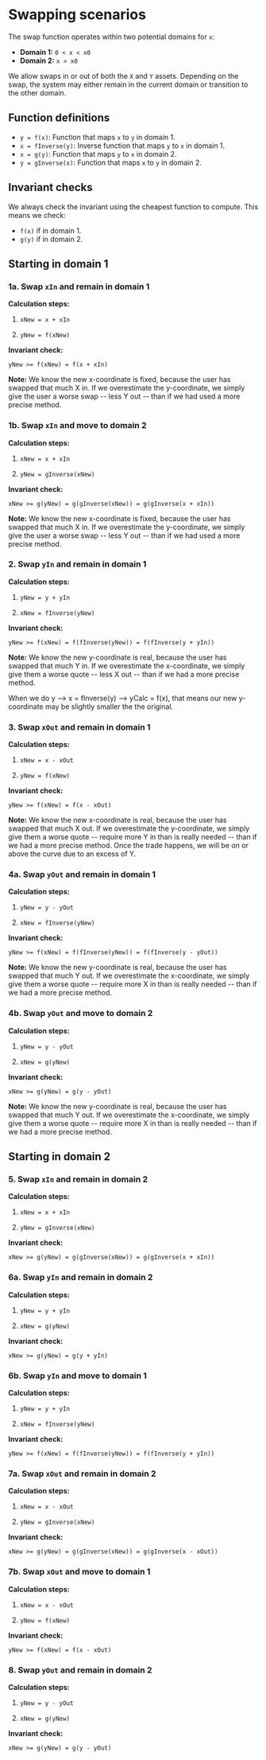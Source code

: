# Swapping scenarios

The swap function operates within two potential domains for `x`:

- **Domain 1:** `0 < x < x0`
- **Domain 2:** `x > x0`

We allow swaps in or out of both the `X` and `Y` assets. Depending on the swap, the system may either remain in the current domain or transition to the other domain.

## Function definitions

- `y = f(x)`: Function that maps `x` to `y` in domain 1.
- `x = fInverse(y)`: Inverse function that maps `y` to `x` in domain 1.
- `x = g(y)`: Function that maps `y` to `x` in domain 2.
- `y = gInverse(x)`: Function that maps `x` to `y` in domain 2.

## Invariant checks

We always check the invariant using the cheapest function to compute. This means we check:

- `f(x)` if in domain 1.
- `g(y)` if in domain 2.

## Starting in domain 1

### 1a. Swap `xIn` and remain in domain 1

**Calculation steps:**

1. `xNew = x + xIn`

2. `yNew = f(xNew)`

**Invariant check:**

`yNew >= f(xNew) = f(x + xIn)`

**Note:** We know the new x-coordinate is fixed, because the user has swapped that much X in. If we overestimate the y-coordinate, we simply give the user a worse swap -- less Y out -- than if we had used a more precise method.

### 1b. Swap `xIn` and move to domain 2

**Calculation steps:**

1. `xNew = x + xIn`

2. `yNew = gInverse(xNew)`

**Invariant check:**

`xNew >= g(yNew) = g(gInverse(xNew)) = g(gInverse(x + xIn))`

**Note:** We know the new x-coordinate is fixed, because the user has swapped that much X in. If we overestimate the y-coordinate, we simply give the user a worse swap -- less Y out -- than if we had used a more precise method.

### 2. Swap `yIn` and remain in domain 1

**Calculation steps:**

1. `yNew = y + yIn`

2. `xNew = fInverse(yNew)`

**Invariant check:**

`yNew >= f(xNew) = f(fInverse(yNew)) = f(fInverse(y + yIn))`

**Note:** We know the new y-coordinate is real, because the user has swapped that much Y in. If we overestimate the x-coordinate, we simply give them a worse quote -- less X out -- than if we had a more precise method.

When we do y --> x = fInverse(y) --> yCalc = f(x), that means our new y-coordinate may be slightly smaller the the original.

### 3. Swap `xOut` and remain in domain 1

**Calculation steps:**

1. `xNew = x - xOut`

2. `yNew = f(xNew)`

**Invariant check:**

`yNew >= f(xNew) = f(x - xOut)`

**Note:** We know the new x-coordinate is real, because the user has swapped that much X out. If we overestimate the y-coordinate, we simply give them a worse quote -- require more Y in than is really needed -- than if we had a more precise method. Once the trade happens, we will be on or above the curve due to an excess of Y.

### 4a. Swap `yOut` and remain in domain 1

**Calculation steps:**

1. `yNew = y - yOut`

2. `xNew = fInverse(yNew)`

**Invariant check:**

`yNew >= f(xNew) = f(fInverse(yNew)) = f(fInverse(y - yOut))`

**Note:** We know the new y-coordinate is real, because the user has swapped that much Y out. If we overestimate the x-coordinate, we simply give them a worse quote -- require more X in than is really needed -- than if we had a more precise method.

### 4b. Swap `yOut` and move to domain 2

**Calculation steps:**

1. `yNew = y - yOut`

2. `xNew = g(yNew)`

**Invariant check:**

`xNew >= g(yNew) = g(y - yOut)`

**Note:** We know the new y-coordinate is real, because the user has swapped that much Y out. If we overestimate the x-coordinate, we simply give them a worse quote -- require more X in than is really needed -- than if we had a more precise method.

## Starting in domain 2

### 5. Swap `xIn` and remain in domain 2

**Calculation steps:**

1. `xNew = x + xIn`

2. `yNew = gInverse(xNew)`

**Invariant check:**

`xNew >= g(yNew) = g(gInverse(xNew)) = g(gInverse(x + xIn))`

### 6a. Swap `yIn` and remain in domain 2

**Calculation steps:**

1. `yNew = y + yIn`

2. `xNew = g(yNew)`

**Invariant check:**

`xNew >= g(yNew) = g(y + yIn)`

### 6b. Swap `yIn` and move to domain 1

**Calculation steps:**

1. `yNew = y + yIn`

2. `xNew = fInverse(yNew)`

**Invariant check:**

`yNew >= f(xNew) = f(fInverse(yNew)) = f(fInverse(y + yIn))`

### 7a. Swap `xOut` and remain in domain 2

**Calculation steps:**

1. `xNew = x - xOut`

2. `yNew = gInverse(xNew)`

**Invariant check:**

`xNew >= g(yNew) = g(gInverse(xNew)) = g(gInverse(x - xOut))`

### 7b. Swap `xOut` and move to domain 1

**Calculation steps:**

1. `xNew = x - xOut`

2. `yNew = f(xNew)`

**Invariant check:**

`yNew >= f(xNew) = f(x - xOut)`

### 8. Swap `yOut` and remain in domain 2

**Calculation steps:**

1. `yNew = y - yOut`

2. `xNew = g(yNew)`

**Invariant check:**

`xNew >= g(yNew) = g(y - yOut)`
